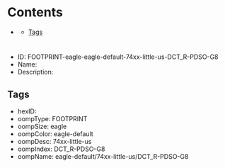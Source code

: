 



Contents
========

* [](#)
	* [Tags](#tags)

# 

- ID: FOOTPRINT-eagle-eagle-default-74xx-little-us-DCT_R-PDSO-G8
- Name: 
- Description: 

## Tags

- hexID: 
- oompType: FOOTPRINT
- oompSize: eagle
- oompColor: eagle-default
- oompDesc: 74xx-little-us
- oompIndex: DCT_R-PDSO-G8
- oompName: eagle-default/74xx-little-us/DCT_R-PDSO-G8
